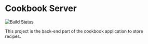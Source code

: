 # Cookbook Server #

[![Build Status](https://api.travis-ci.org/sandrineBeauche/cookbookServer2.png?branch=master)](https://travis-ci.org/sandrineBeauche/cookbookServer2/)

This project is the back-end part of the cookbook application to store recipes.